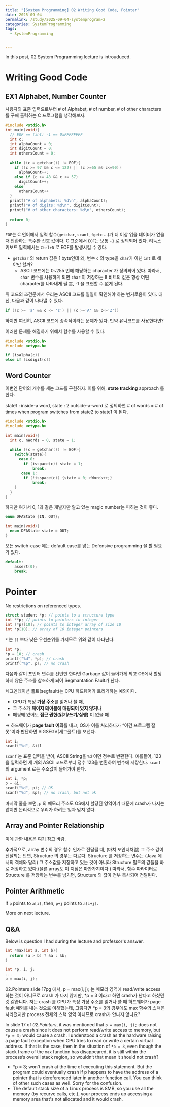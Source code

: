 ```yaml
---
title: "[System Programming] 02 Writing Good Code, Pointer"
date: 2025-09-04
permalink: /study/2025-09-04-systemprogram-2
categories: SystemProgramming
tags: 
  - SystemProgramming


---
```


In this post, 02 System Programming lecture is introuduced. 



# Writing Good Code

## EX1 Alphabet, Number Counter

사용자의 표준 입력으로부터 # of Alphabet, # of number, # of other characters 를 구해 출력하는 C 프로그램을 생각해보자.

```c
#include <stdio.h>
int main(void){
  // EOF == (int) -1 == 0xFFFFFFFF
  int c;
  int alphaCount = 0;
  int digitCount = 0;
  int othersCount = 0;
  
  while ((c = getchar()) != EOF){
    if ((c >= 97 && c <= 122) || (c >=65 && c<=90))
      alphaCount++;
    else if (c >= 48 && c <= 57)
      digitCount++;
    else
      othersCount++
  }
  printf("# of alphabets: %d\n", alphaCount);
  printf("# of digits: %d\n", digitCount);
  printf("# of other characters: %d\n", othersCount);
  
  return 0;
}
```

`EOF`는 C 언어에서 입력 함수(`getchar`, `scanf`, `fgetc` …)가 더 이상 읽을 데이터가 없을 때 반환하는 특수한 신호 값이다. C 표준에서 `EOF`는 보통 **`-1`** 로 정의되어 있다. 리눅스 키보드 입력에서는 `Ctrl+D` 로 EOF를 발생시킬 수 있다.

- `getchar` 의 return 값은 1 byte인데 왜, 변수 `c` 의 type을 `char`가 아닌 `int` 로 해야만 할까?
  - ASCII 코드에는 0~255 번에 해당하는 character 가 정의되어 있다. 따라서, `char` 변수를 사용하게 되면 `char` 이 저장하는 8 비트의 값은 항상 어떤 character를 나타내게 될 뿐, -1 을 표현할 수 없게 된다. 

위 코드의 조건문에서 우리는 ASCII 코드를 일일이 확인해야 하는 번거로움이 있다. 대신, 다음과 같이 나타낼 수 있다.

```c
if ((c >= 'a' && c <= 'z') || (c >='A' && c<='Z'))
```

하지만 여전히, ASCII 코드에 종속적이라는 문제가 있다. 만약 유니코드를 사용한다면?

이러한 문제를 해결하기 위해서 함수를 사용할 수 있다.

```c
#include <stdio.h>
#include <ctype.h>

if (isalpha(c))
else if (isdigit(c))
```



## Word Counter

이번엔 단어의 개수를 세는 코드를 구현하자. 이를 위해, **state tracking** approach 를 한다. 

state1 : inside-a word, state : 2 outside-a-word 로 정의하면 # of words = # of times when program switches from state2 to state1 이 된다. 

```c
#include <stdio.h>
#include <ctype.h>

int main(void){
  int c, nWords = 0, state = 1;
  
  while ((c = getchar()) != EOF){
    switch(state){
      case 0:
        if (isspace(c)) state = 1;
        	break;
       case 1:
        if (!isspace(c)) {state = 0; nWords++;}
        	break;
    }
  }
}
```

하지만 여기서 0, 1과 같은 개발자만 알고 있는 magic number는 피하는 것이 좋다.

```c
enum DFAState {IN, OUT};

int main(void){
  enum DFAState state = OUT;
}
```

모든 switch-case 에는 default case를 넣는 Defensive programming 을 할 필요가 있다.

```c
default:
	assert(0);
	break;
```



# Pointer

No restrictions on referenced types.

```c
struct student *p; // points to a structure type
int **p; // points to pointers to integer
int (*p)[10]; // points to integer array of size 10
int *p[10]; // array of 10 integer pointers
```

`*` 는 `[]` 보다 낮은 우선순위를 가지므로 위와 같이 나타난다.



```c
int *p;
*p = 10; // crash
printf("%d", *p); // crash
printf("%p", p); // no crash
```

다음과 같이 포인터 변수를 선언만 한다면 Garbage 값이 들어가게 되고 OS에서 할당하지 않은 주소를 참조하게 되어 Segmantation Fault가 난다.

세그멘테이션 폴트(segfault)는 CPU 하드웨어가 트리거하는 예외이다.

- CPU가 특정 **가상 주소**를 읽거나 쓸 때,
- 그 주소가 **페이지 테이블에 매핑되어 있지 않거나**
- 매핑돼 있어도 **접근 권한(읽기/쓰기/실행)** 이 없을 때

→ 하드웨어가 **page fault 예외**를 내고, OS가 이를 처리하다가 “이건 프로그램 잘못”이라 판단하면 SIGSEGV(세그폴트)를 보낸다.



```c
int i;
scanf("%d", &i)l
```

`scanf` 는 표준 입력을 받아, ASCII String을 `%d` 이면 정수로 변환한다. 예를들어, 123을 입력하면 세 개의 ASCII 코드로부터 정수 123을 변환하여 변수에 저장한다. `scanf` 의 argument 로는 주소값이 들어가야 한다.

```c
int i, *p;
p = &i;
scanf("%d", p); // OK
scanf("%d", &p); // no crash, but not ok
```

마지막 줄을 보면, `p` 의 메모리 주소도 OS에서 할당된 영역이기 때문에 crash가 나지는 않지만 논리적으로 우리가 하려는 일과 맞지 않다.

## Array and Pointer Relationship

이에 관한 내용은 <a href = "https://arcstone09.github.io/study/2025-09-03-java-5"> 여기 </a> 참고 바람.

추가적으로, array 변수의 경우 함수 인자로 전달될 때, (마치 포인터처럼) 그 주소 값이 전달되는 반면, Structure 의 경우는 다르다. Structure 를 저장하는 변수는 (Java 에서의 객체와 달리) 그 주소값을 저장하고 있는 것이 아니라 Structure 필드의 값들을 바로 저장하고 있다.(물론 array도 이 지점은 마찬가지이다.) 따라서, 함수 파라미터로 Structure 를 저장하는 변수를 넘기면, Structure 의 값이 전부 복사되어 전달된다. 

## Pointer Arithmetic

If `p` points to `a[i]`, then, `p+j` points to `a[i+j]`. 

More on next lecture. 



## Q&A

Below is question I had during the lecture and professor's answer. 

```c
int *max(int a, int b){
  return (a > b) ? &a : &b;
}

int *p, i, j;
...
p = max(i, j);
```

02.Pointers slide 17pg 에서, p = max(i, j); 는 메모리 영역에 read/write access 하는 것이 아니므로 crash 가 나지 않지만, *p = 3 이라고 하면 crash가 난다고 하셨던 것 같습니다. 저는 crash 를 CPU가 특정 가상 주소를 읽거나 쓸 때 하드웨어가 page fault 예외를 내는 것으로 이해했는데, 그렇다면 *p = 3의 경우에도 max 함수의 스택은 사라졌지만 process 전체의 스택 영역 아니므로 crash가 안나지 않나요? 

In slide 17 of *02.Pointers*, it was mentioned that `p = max(i, j);` does not cause a crash since it does not perform read/write access to memory, but `*p = 3;` would cause a crash. I understood a crash as the hardware raising a page fault exception when CPU tries to read or write a certain virtual address. If that is the case, then in the situation of `*p = 3`, even though the stack frame of the `max` function has disappeared, it is still within the process’s overall stack region, so wouldn’t that mean it should not crash?

- *p = 3; won't crash at the time of executing this statement. But the program could eventually crash if p happens to have the address of a pointer that is dereferenced later in another function call. You can think of other such cases as well.  Sorry for the confusion. 
- The default stack size of a Linux process is 8MB, so you use all the memory (by recurve calls, etc.), your process ends up accessing a memory area that's not allocated and it would crash.

